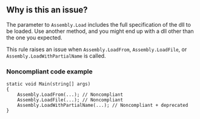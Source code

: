 ## Why is this an issue?
 
The parameter to `Assembly.Load` includes the full specification of the dll to be loaded. Use another method, and you might end up with a dll other than the one you expected.
 
This rule raises an issue when `Assembly.LoadFrom`, `Assembly.LoadFile`, or `Assembly.LoadWithPartialName` is called.
 
### Noncompliant code example

    static void Main(string[] args)
    {
        Assembly.LoadFrom(...); // Noncompliant
        Assembly.LoadFile(...); // Noncompliant
        Assembly.LoadWithPartialName(...); // Noncompliant + deprecated
    }